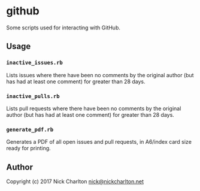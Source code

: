 # github

Some scripts used for interacting with GitHub.

## Usage

### `inactive_issues.rb`

Lists issues where there have been no comments by the original author (but has
had at least one comment) for greater than 28 days.

### `inactive_pulls.rb`

Lists pull requests where there have been no comments by the original author 
(but has had at least one comment) for greater than 28 days.

### `generate_pdf.rb`

Generates a PDF of all open issues and pull requests, in A6/index card size
ready for printing.

## Author

Copyright (c) 2017 Nick Charlton <nick@nickcharlton.net>
